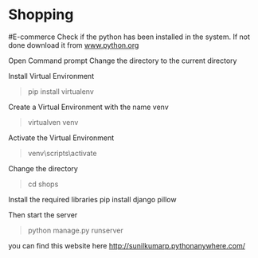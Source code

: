 # Shopping
#E-commerce
Check if the python has been installed in the system.
If not done download it from www.python.org

Open Command prompt
Change the directory to the current directory

Install Virtual Environment
>pip install virtualenv

Create a Virtual Environment with the name venv
>virtualven venv

Activate the Virtual Environment
>venv\scripts\activate

Change the directory
>cd shops

Install the required libraries
pip install django pillow

Then start the server
>python manage.py runserver

you can find this website here
http://sunilkumarp.pythonanywhere.com/
